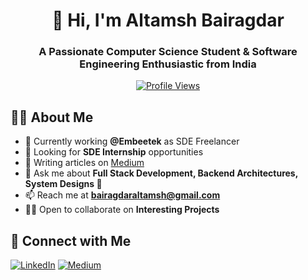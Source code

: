 <div align="center">
  
# 👋 Hi, I'm Altamsh Bairagdar
### A Passionate Computer Science Student & Software Engineering Enthusiastic from India

[![Profile Views](https://komarev.com/ghpvc/?username=altamsh04&label=Profile%20views&color=0e75b6&style=flat)](https://github.com/altamsh04)

</div>

## 👨‍💻 About Me

- 🔭 Currently working **@Embeetek** as SDE Freelancer
- 🎯 Looking for **SDE Internship** opportunities
- 📝 Writing articles on [Medium](https://medium.com/@altamsh04)
- 💬 Ask me about **Full Stack Development, Backend Architectures, System Designs 🤏**
- 📫 Reach me at **bairagdaraltamsh@gmail.com**
- 👨‍💻 Open to collaborate on **Interesting Projects**

## 🤝 Connect with Me

<div align="left">

[![LinkedIn](https://img.shields.io/badge/LinkedIn-%230077B5.svg?style=for-the-badge&logo=linkedin&logoColor=white)](https://linkedin.com/in/altamsh-bairagdar-324ab7254)
[![Medium](https://img.shields.io/badge/Medium-%23000000.svg?style=for-the-badge&logo=medium&logoColor=white)](https://medium.com/@altamsh04)

</div>
